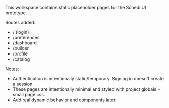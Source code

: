 This workspace contains static placeholder pages for the Schedi UI prototype.

Routes added:
- / (login)
- /preferences
- /dashboard
- /builder
- /profile
- /catalog

Notes:
- Authentication is intentionally static/temporary. Signing in doesn't create a session.
- These pages are intentionally minimal and styled with project globals + small page css.
- Add real dynamic behavior and components later.
